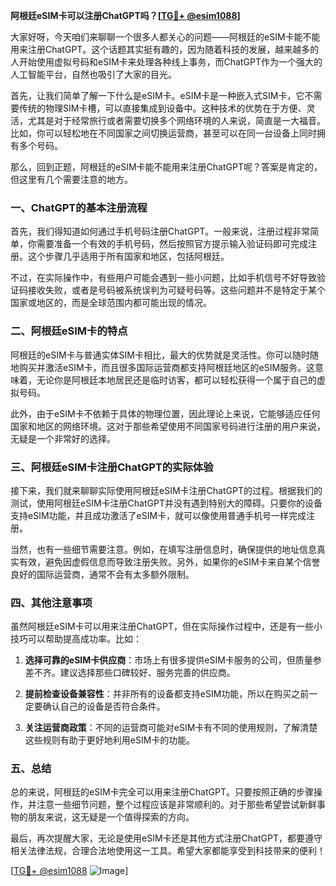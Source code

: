 **阿根廷eSIM卡可以注册ChatGPT吗？[[TG💪+ @esim1088](https://t.me/s/esim1088)]**

大家好呀，今天咱们来聊聊一个很多人都关心的问题——阿根廷的eSIM卡能不能用来注册ChatGPT。这个话题其实挺有趣的，因为随着科技的发展，越来越多的人开始使用虚拟号码和eSIM卡来处理各种线上事务，而ChatGPT作为一个强大的人工智能平台，自然也吸引了大家的目光。

首先，让我们简单了解一下什么是eSIM卡。eSIM卡是一种嵌入式SIM卡，它不需要传统的物理SIM卡槽，可以直接集成到设备中。这种技术的优势在于方便、灵活，尤其是对于经常旅行或者需要切换多个网络环境的人来说，简直是一大福音。比如，你可以轻松地在不同国家之间切换运营商，甚至可以在同一台设备上同时拥有多个号码。

那么，回到正题，阿根廷的eSIM卡能不能用来注册ChatGPT呢？答案是肯定的，但这里有几个需要注意的地方。

### 一、ChatGPT的基本注册流程

首先，我们得知道如何通过手机号码注册ChatGPT。一般来说，注册过程非常简单，你需要准备一个有效的手机号码，然后按照官方提示输入验证码即可完成注册。这个步骤几乎适用于所有国家和地区，包括阿根廷。

不过，在实际操作中，有些用户可能会遇到一些小问题，比如手机信号不好导致验证码接收失败，或者是号码被系统误判为可疑号码等。这些问题并不是特定于某个国家或地区的，而是全球范围内都可能出现的情况。

### 二、阿根廷eSIM卡的特点

阿根廷的eSIM卡与普通实体SIM卡相比，最大的优势就是灵活性。你可以随时随地购买并激活eSIM卡，而且很多国际运营商都支持阿根廷地区的eSIM服务。这意味着，无论你是阿根廷本地居民还是临时访客，都可以轻松获得一个属于自己的虚拟号码。

此外，由于eSIM卡不依赖于具体的物理位置，因此理论上来说，它能够适应任何国家和地区的网络环境。这对于那些希望使用不同国家号码进行注册的用户来说，无疑是一个非常好的选择。

### 三、阿根廷eSIM卡注册ChatGPT的实际体验

接下来，我们就来聊聊实际使用阿根廷eSIM卡注册ChatGPT的过程。根据我们的测试，使用阿根廷eSIM卡注册ChatGPT并没有遇到特别大的障碍。只要你的设备支持eSIM功能，并且成功激活了eSIM卡，就可以像使用普通手机号一样完成注册。

当然，也有一些细节需要注意。例如，在填写注册信息时，确保提供的地址信息真实有效，避免因虚假信息而导致注册失败。另外，如果你的eSIM卡来自某个信誉良好的国际运营商，通常不会有太多额外限制。

### 四、其他注意事项

虽然阿根廷eSIM卡可以用来注册ChatGPT，但在实际操作过程中，还是有一些小技巧可以帮助提高成功率。比如：

1. **选择可靠的eSIM卡供应商**：市场上有很多提供eSIM卡服务的公司，但质量参差不齐。建议选择那些口碑较好、服务完善的供应商。
   
2. **提前检查设备兼容性**：并非所有的设备都支持eSIM功能，所以在购买之前一定要确认自己的设备是否符合条件。

3. **关注运营商政策**：不同的运营商可能对eSIM卡有不同的使用规则，了解清楚这些规则有助于更好地利用eSIM卡的功能。

### 五、总结

总的来说，阿根廷的eSIM卡完全可以用来注册ChatGPT。只要按照正确的步骤操作，并注意一些细节问题，整个过程应该是非常顺利的。对于那些希望尝试新鲜事物的朋友来说，这无疑是一个值得探索的方向。

最后，再次提醒大家，无论是使用eSIM卡还是其他方式注册ChatGPT，都要遵守相关法律法规，合理合法地使用这一工具。希望大家都能享受到科技带来的便利！

[[TG💪+ @esim1088](https://t.me/s/esim1088) ![Image](https://i.postimg.cc/4NQfJmqS/Snipaste-2025-05-13-00-14-12.png)]